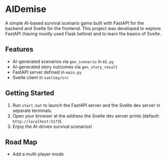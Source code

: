 # AIDemise

A simple AI-based survival scenario game built with FastAPI for the backend and Svelte for the frontend. This project was developed to explore FastAPI (having mostly used Flask before) and to learn the basics of Svelte.

## Features

- AI-generated scenarios via `gen_scenario` in `AI.py`
- AI-generated story outcomes via `gen_story_result`
- FastAPI server defined in `main.py`
- Svelte client in `sveltey/src`

## Getting Started

1. Run `start.bat` to launch the FastAPI server and the Svelte dev server in separate terminals.
2. Open your browser at the address the Svelte dev server prints (default: `http://localhost:5173`).
3. Enjoy the AI-driven survival scenarios!

## Road Map

- Add a multi-player mode